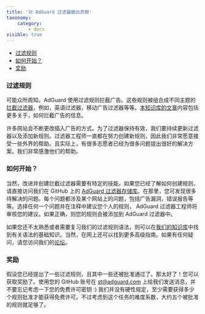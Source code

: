 ```yaml
---
title: '对 AdGuard 过滤器做出贡献'
taxonomy:
    category:
        - docs
visible: true
---
```


* [过滤规则](＃filtering-rules)
* [如何开始？](＃how-to-start)
* [奖励](＃rewards)

<a name="filtering-rules"></a>

### 过滤规则

可能众所周知，AdGuard 使用过滤规则拦截广告。这些规则被组合成不同主题的[拦截过滤器](https://kb.adguard.com/general/adguard-ad-filters)，例如，英语过滤器，移动广告过滤器等等。[本知识库的文章](https://kb.adguard.com/general/how-ad-blocking-works)内容包括更多关于，如何拦截广告的信息。

许多网站会不断更改插入广告的方式。为了过滤器保持有效，我们要持续更新过滤器以及添加新规则。过滤器工程师一直都在努力创建新规则，因此我们非常愿意接受一些外界的帮助。且实际上，有很多志愿者已经为很多问题提出很好的解决方案。我们非常感激他们的帮助。

<a name="how-to-start"></a>

### 如何开始？

当然，改进并创建拦截过滤器需要有特定的技能。如果您已经了解如何创建规则，请直接访问我们在 GitHub 上的 [AdGuard 过滤器存储库](https://github.com/AdguardTeam/AdguardFilters)。在那里，您可发现很多待解决的问题。每个问题都涉及某个网站上的问题，包括广告漏洞，错误报告等等。选择任何一个问题并在注释中建议您个人的规则， AdGuard 过滤器工程师将审核您的建议。如果正确，则您的规则会被添加到 AdGuard 过滤器中。

如果您还不太熟悉或者需要复习我们的过滤规则语法，则可以在[我们的知识库](https://kb.adguard.com/general/how-to-create-your-own-ad-filters)中找到有关语法的基础知识。当然，在网上还可以找到更多高级指南。如果有任何疑问，请您访问我们的[论坛](https://forum.adguard.com/)。

<a name="rewards"></a>

### 奖励

假设您已经提出了一些过滤规则，且其中一些还被批准通过了。那太好了！您可以获取奖励了。使用您的 GitHub 账号在 [st@adguard.com](mailto:st@adguard.com) 上给我们发送消息，并不要忘记考虑一下您的免费许可密钥 :) 我们并没有硬性规定，至少需要获得多少个规则批准才能获得免费许可。不过考虑到这个任务的难度系数，大约五个被批准的规则就足够了。
